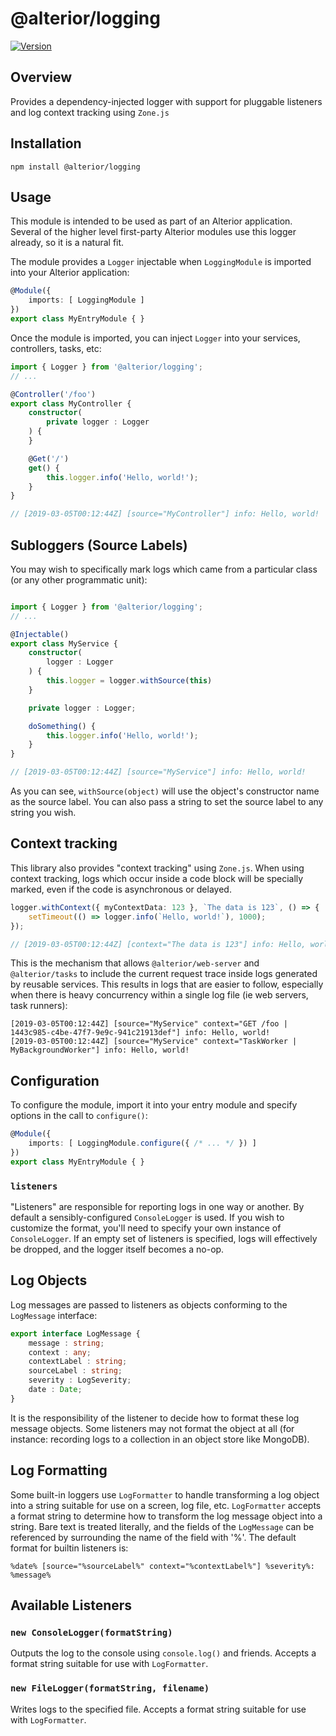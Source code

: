 # @alterior/logging

[![Version](https://img.shields.io/npm/v/@alterior/logging.svg)](https://www.npmjs.com/package/@alterior/logging)

## Overview

Provides a dependency-injected logger with support for pluggable listeners and log context tracking using `Zone.js`

## Installation

```
npm install @alterior/logging
```

## Usage 

This module is intended to be used as part of an Alterior application. Several of the higher level first-party Alterior modules use this logger already, so it is a natural fit.

The module provides a `Logger` injectable when `LoggingModule` is imported into your Alterior application:

```typescript
@Module({
    imports: [ LoggingModule ]
})
export class MyEntryModule { }
```

Once the module is imported, you can inject `Logger` into your services, controllers, tasks, etc:

```typescript
import { Logger } from '@alterior/logging';
// ...

@Controller('/foo')
export class MyController {
    constructor(
        private logger : Logger
    ) {
    }

    @Get('/')
    get() {
        this.logger.info('Hello, world!');
    }
}

// [2019-03-05T00:12:44Z] [source="MyController"] info: Hello, world!
```

## Subloggers (Source Labels)

You may wish to specifically mark logs which came from a particular class (or any other programmatic unit):

```typescript

import { Logger } from '@alterior/logging';
// ...

@Injectable()
export class MyService {
    constructor(
        logger : Logger
    ) {
        this.logger = logger.withSource(this)
    }

    private logger : Logger;

    doSomething() {
        this.logger.info('Hello, world!');
    }
}

// [2019-03-05T00:12:44Z] [source="MyService"] info: Hello, world!
```

As you can see, `withSource(object)` will use the object's constructor name as the source label. You can also pass a string to set the source label to any string you wish.

## Context tracking

This library also provides "context tracking" using `Zone.js`. When using context tracking, logs which occur inside a code block will be specially marked, even if the code is asynchronous or delayed.

```typescript
logger.withContext({ myContextData: 123 }, `The data is 123`, () => {
    setTimeout(() => logger.info(`Hello, world!`), 1000);
});

// [2019-03-05T00:12:44Z] [context="The data is 123"] info: Hello, world!
```

This is the mechanism that allows `@alterior/web-server` and `@alterior/tasks` to include the current request trace inside logs generated by reusable services. This results in logs that are easier to follow,
especially when there is heavy concurrency within a single log file (ie web servers, task runners):

```
[2019-03-05T00:12:44Z] [source="MyService" context="GET /foo | 1443c985-c4be-47f7-9e9c-941c21913def"] info: Hello, world!
[2019-03-05T00:12:44Z] [source="MyService" context="TaskWorker | MyBackgroundWorker"] info: Hello, world!
```

## Configuration

To configure the module, import it into your entry module and specify options in the call to `configure()`:

```typescript
@Module({
    imports: [ LoggingModule.configure({ /* ... */ }) ]
})
export class MyEntryModule { }
```

### `listeners`

"Listeners" are responsible for reporting logs in one way or another. By default a sensibly-configured `ConsoleLogger` is used. If you wish to customize the format, you'll need to specify your own instance of `ConsoleLogger`. If an empty set of listeners is specified, logs will effectively be dropped, and the logger itself becomes a no-op.

## Log Objects

Log messages are passed to listeners as objects conforming to the `LogMessage` interface:

```typescript
export interface LogMessage {
    message : string;
    context : any;
    contextLabel : string;
    sourceLabel : string;
    severity : LogSeverity;
    date : Date;
}
```

It is the responsibility of the listener to decide how to format these log message objects. Some listeners may not format the object at all (for instance: recording logs to a collection in an object store like MongoDB).

## Log Formatting

Some built-in loggers use `LogFormatter` to handle transforming a log object into a string suitable for use on a screen, log file, etc. `LogFormatter` accepts a format string to determine how to transform the log message object into a string. Bare text is treated literally, and the fields of the `LogMessage` can be referenced by surrounding the name of the field with '%'. The default format for builtin listeners is:

```
%date% [source="%sourceLabel%" context="%contextLabel%"] %severity%: %message%
```

## Available Listeners

### `new ConsoleLogger(formatString)`

Outputs the log to the console using `console.log()` and friends. Accepts a format string suitable for use with `LogFormatter`.

### `new FileLogger(formatString, filename)`

Writes logs to the specified file. Accepts a format string suitable for use with `LogFormatter`.